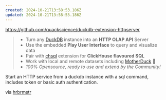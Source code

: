 ```yaml
---
created: 2024-10-21T13:58:53.186Z
updated: 2024-10-21T13:58:53.186Z
---
```

https://github.com/quackscience/duckdb-extension-httpserver

> - Turn any [DuckDB](https://duckdb.org) instance into an **HTTP OLAP API** Server
> - Use the embedded **Play User Interface** to query and visualize data
> - Pair with [chsql](https://community-extensions.duckdb.org/extensions/chsql.html) extension for **ClickHouse flavoured SQL**
> - Work with local and remote datasets including [MotherDuck](https://motherduck.com) 🐤
> - _100% Opensource, ready to use and extend by the Community!_

Start an HTTP service from a duckdb instance with a sql command, includes token or basic auth authentication.

via [hrbrmstr](https://dailydrop.hrbrmstr.dev/2024/10/21/drop-544-2024-10-21-if-it-walks-like-a-%F0%9F%A6%86/)